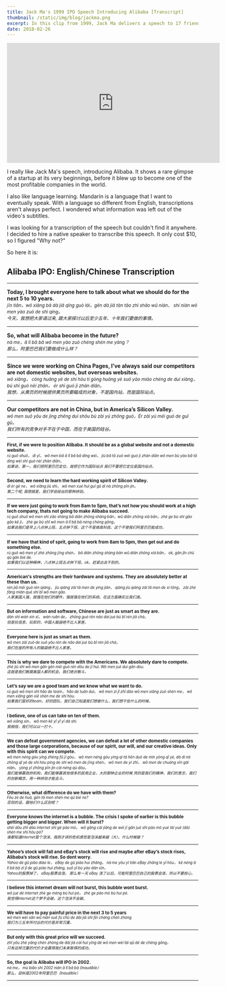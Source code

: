 ```yaml
---
title: Jack Ma's 1999 IPO Speech Introducing Alibaba [Transcript]
thumbnail: /static/img/blog/jackma.png
excerpt: In this clip from 1999, Jack Ma delivers a speech to 17 friends in his apartment to introduce Alibaba and lay out his plan to compete with U.S. internet titans.
date: 2018-02-26
---
```


<div class="video">
<iframe width="560" height="315" src="https://www.youtube-nocookie.com/embed/Up9-C4_8dVo?rel=0&amp;showinfo=0" frameborder="0" allow="autoplay; encrypted-media" allowfullscreen></iframe>
</div>

I really like Jack Ma's speech, introducing Alibaba. It shows a rare glimpse of a startup at its very beginnings, before it blew up to become one of the most profitable companies in the world.

I also like language learning. Mandarin is a language that I want to eventually speak. With a language so different from English, transcriptions aren't always perfect. I wondered what information was left out of the video's subtitles.

I was looking for a transcription of the speech but couldn't find it anywhere. I decided to hire a native speaker to transcribe this speech. It only cost $10, so I figured "Why not?"

So here it is:

## Alibaba IPO: English/Chinese Transcription

<hr>

**Today, I brought everyone here to talk about what we should do for the next 5 to 10 years.**<br><small>
_jīn tiān，wǒ xiǎng bǎ dà jiā qǐng guò lái，gēn dà jiā tàn  tǎo zhì shǎo wǔ nián、 shí nián wǒ men yào zuò de shì qíng。_<br>
_今天，我想把大家请过来, 跟大家探讨以后至少五年、十年我们要做的事情。_</small>

<hr>

**So, what will Alibaba become in the future?**<br><small>
_nà me，ā lǐ bā bā wǒ men yào zuò chéng shén me yàng？<br>
那么，阿里巴巴我们要做成什么样？_</small>

<hr>

**Since we were working on China Pages, I’ve always said our competitors are not domestic websites, but overseas websites.**<br><small>
_wǒ xiǎng， cóng huǎng yè de shí hòu tí gòng huǎng yè suǒ yào miáo chéng de duì xiàng， bú shì guó nèi zhàn， ér shì guó jì zhàn diǎn。<br>
我想，从黄页的时候提供黄页所要瞄成的对象，不是国内站，而是国际站点。_</small>

<hr>

**Our competitors are not in China, but in America’s Silicon Valley.**<br><small>
_wǒ men suǒ yǒu de jìng zhēng duì shǒu bù zài yú zhōng guó，Ér zài yú měi guó de guī gǔ。<br>
我们所有的竞争对手不在于中国，而在于美国的硅谷。_

<hr>

**First, if we were to position Alibaba. It should be as a global website and not a domestic website.**<br><small>
_rú guǒ shuō， dì yī， wǒ men bǎ ā lǐ bā bā dìng wèi， jiù bǎ tā zuò wéi guó jì zhàn diǎn wǒ men bù yào bǎ tā dìng wèi shì guó nèi zhàn diǎn。<br>
如果说，第一，我们把阿里巴巴定位，就把它作为国际站点 我们不要把它定位是国内站点。_
</small>

<hr>

**Second, we need to learn the hard working spirit of Silicon Valley.**<br><small>
_dì èr gè ne， wǒ xiǎng jiù shì， wǒ men xué huì guī gǔ dì nà zhǒng pīn jìn。<br>
第二个呢, 我想就是，我们学会硅谷的那种拼劲。_
</small>

<hr>

**If we were just going to work from 8am to 5pm, that’s not how you should work at a high tech company, thats not going to make Alibaba succeed.**<br><small>
_rú guǒ shuō wǒ men shì zǎo shàng bā diǎn zhōng shàng bān，wǔ diǎn zhōng xià bān，zhè ge bù shì gǎo gāo kē jì， zhè ge bù shǐ wǒ men ā lǐ bā bā néng chéng gōng。<br>
如果说我们是早上八点钟上班，五点钟下班，这个不是搞高科技，这个不使我们阿里巴巴能成功。_
</small>

<hr>

**If we have that kind of sprit, going to work from 8am to 5pm, then get out and do something else.**<br><small>
_rú guǒ wǒ men yǐ zhè zhǒng jīng shén， bā diǎn zhōng shàng bān wǔ diǎn zhōng xià bān， ok, gǎn jǐn chū qù gàn bié de.<br>
如果我们以这种精神，八点钟上班五点钟下班，ok，赶紧出去干别的。_
</small>

<hr>

**American's strengths are their hardware and systems. They are absolutely better at these than us.**<br><small>
_rén jiā měi guó rén qiáng， jiù qiáng zài tā men de yìng jiàn， qiáng jiù qiáng zài tā men de xì tǒng。 zài zhè fāng miàn què shí bǐ wǒ men gāo.<br>
人家美国人强，就强在他们的硬件，强就强在他们的系统。在这方面确实比我们高。_
</small>

<hr>

**But on information and software, Chinese are just as smart as they are.**<br><small>
_dàn shì wán xìn xī， wán ruǎn de， zhōng guó rén nǎo dai jué bù bǐ rén jiā chà。<br>
但是玩信息、玩软的，中国人脑袋绝不比人家差。_
</small>

<hr>

**Everyone here is just as smart as them.**<br><small>
_wǒ men zài zuò de suǒ yǒu rén de nǎo dai jué bù bǐ rén jiā chà。<br>
我们在座的所有人的脑袋绝不比人家差。_
</small>

<hr>

**This is why we dare to compete with the Americans. We absolutely dare to compete.**<br><small>
_zhè jiù shì wǒ men gǎn gēn měi guó rén dōu de jī huì. Wǒ men jué duì gǎn dòu.<br>
这就是我们敢跟美国人都的机会。我们绝对敢斗。_
</small>

<hr>

**Let’s say we are a good team and we know what we want to do.**<br><small>
_rú guǒ wǒ men shì hǎo de team， hǎo de tuán duì。 wǒ men zì jǐ zhī dào wǒ men xiǎng zuò shén me， wǒ men xiǎng gàn xiē shén me de shí hòu.<br>
如果我们是好的team，好的团队。我们自己知道我们想做什么，我们想干些什么的时候。_
</small>

<hr>

**I believe, one of us can take on ten of them.**<br><small>
_wǒ xiāng xìn，  wǒ men kě yǐ yǐ yī dá shí.<br>
我相信，我们可以以一打十。_
</small>

<hr>

**We can defeat government agencies, we can defeat a lot of other domestic companies and those large corporations, because of our spirit, our will, and our creative ideas. Only with this spirit can we compete.**<br><small>
_wǒ men néng gòu yíng zhèng fǔ jī gòu， wǒ men néng gòu yíng qí tā hěn duō de mín yòng qǐ yè, dà dì nà zhǒng qǐ yè de shí hòu píng de shì wǒ men de jīng shén， wǒ men de yì zhì， wǒ men de chuàng xīn gài niàn。 yòng yī zhǒng pīn jìn cái néng qù dòu。<br>
我们能够赢政府机构，我们能够赢其他很多的民用企业，大的那种企业的时候 凭的是我们的精神，我们的意志，我们的创新概念。用一种拼劲才能去斗。_
</small>

<hr>

**Otherwise, what difference do we have with them?**<br><small>
_Fǒu zé de huà, gēn tā men shén me qū bié ne?<br>
否则的话，跟他们什么区别呢？_
</small>

<hr>

**Everyone knows the internet is a bubble. The crisis I spoke of earlier is this bubble getting bigger and bigger. When will it burst?**<br><small>
_shéi dōu zhī dào internet shì gè pào mò。 wǒ gāng cái jiǎng de wéi jī gǎn jué shì pào mò yuè lái yuè (dà). shén me shí hòu pò?<br>
谁都知道internet是个泡沫。我刚才讲的危机感觉是泡沫越来越（大）。什么时候破？_
</small>

<hr>

**Yahoo’s stock will fall and eBay’s stock will rise and maybe after eBay’s stock rises, Alibaba’s stock will rise. So dont worry.**<br><small>
_Yahoo de gǔ piào diào le， eBay de gǔ piào huì zhǎng。  nà me yǒu yī tiān eBay zhǎng le yǐ hòu， kě néng ā lǐ bā bā zì jǐ de gǔ piào huì zhǎng, suǒ yǐ bù yào dān xīn。<br>
Yahoo的股票掉了， eBay股票会涨。 那么有一天 eBay 涨了以后，可能阿里巴巴自己的股票会涨，所以不要担心。_
</small>

<hr>

**I believe this internet dream will not burst, this bubble wont burst.**<br><small>
_wǒ jué dé internet zhè ge mèng bù huì pò， zhè ge pào mò bù huì pò.<br>
我觉得internet这个梦不会破，这个泡沫不会破。_
</small>

<hr>

**We will have to pay painful price in the next 3 to 5 years**<br><small>
_wǒ men wèi sān wǔ nián suǒ fù chū de dài jià shì fēi cháng chén zhòng.<br>
我们为三五年所付出的代价是非常沉重。_
</small>

<hr>

**But only with this great price will we succeed.**<br><small>
_zhǐ yǒu zhè yàng chén zhòng de dài jià cái huì yíng dé wǒ men wèi lái qǔ dé de chéng gōng。<br>
只有这样沉重的代价才会赢得我们未来取得的成功。_
</small>

<hr>

**So, the goal is Alibaba will IPO in 2002.**<br><small>
_nà me， mù biāo shì 2002 nián ā lǐ bā bā (Inaudible）<br>
那么，目标是2002年阿里巴巴（Inaudible）_
</small>

<hr>
